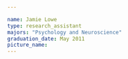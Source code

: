 ```yaml
---

name: Jamie Lowe
type: research_assistant
majors: "Psychology and Neuroscience"
graduation_date: May 2011
picture_name: 
---
```

    
    
